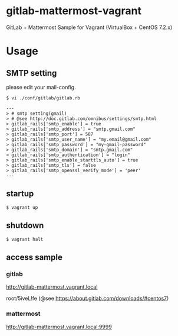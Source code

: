 # gitlab-mattermost-vagrant
GitLab + Mattermost Sample for Vagrant (VirtualBox + CentOS 7.2.x)

# Usage

## SMTP setting

please edit your mail-config.

```shell
$ vi ./conf/gitlab/gitlab.rb

---
> # smtp setting(gmail)
> # @see http://doc.gitlab.com/omnibus/settings/smtp.html
> gitlab_rails['smtp_enable'] = true
> gitlab_rails['smtp_address'] = "smtp.gmail.com"
> gitlab_rails['smtp_port'] = 587
> gitlab_rails['smtp_user_name'] = "my.email@gmail.com"
> gitlab_rails['smtp_password'] = "my-gmail-password"
> gitlab_rails['smtp_domain'] = "smtp.gmail.com"
> gitlab_rails['smtp_authentication'] = "login"
> gitlab_rails['smtp_enable_starttls_auto'] = true
> gitlab_rails['smtp_tls'] = false
> gitlab_rails['smtp_openssl_verify_mode'] = 'peer'
---
```

## startup

```
$ vagrant up
```

## shutdown

```
$ vagrant halt
```

## access sample

### gitlab

http://gitlab-mattermost.vagrant.local

root/5iveL!fe
(@see https://about.gitlab.com/downloads/#centos7)

### mattermost

http://gitlab-mattermost.vagrant.local:9999

